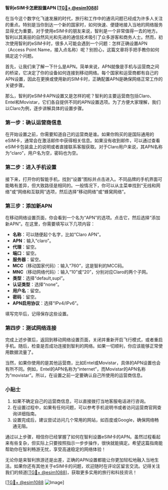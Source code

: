 **智利eSIM卡怎麽設置APN [[TG💪+ @esim1088](https://t.me/s/esim1088)]**

在当今这个数字化飞速发展的时代，旅行和工作中的通讯问题已经成为许多人关注的重点。特别是当你到达一个新的国家时，如何快速、便捷地接入当地的网络服务显得尤为重要。对于使用eSIM卡的朋友来说，智利是一个非常值得一去的地方。智利以其美丽的自然风光和先进的通信技术吸引了众多游客和商务人士。然而，初次使用智利的eSIM卡时，很多人可能会遇到一个问题：怎样正确设置APN（Access Point Name，接入点名称）呢？别担心，这篇文章将手把手教你如何搞定这个问题。

首先，让我们来了解一下什么是APN。简单来说，APN就像是手机与运营商之间的桥梁，它决定了你的设备如何连接到移动网络。每个国家和运营商都有自己的APN设置，因此在更换或使用新的SIM卡时，正确配置APN是确保网络正常工作的关键步骤。

那么，智利的eSIM卡APN设置又是怎样的呢？智利的主要运营商包括Claro、Entel和Movistar，它们各自提供不同的APN设置选项。为了方便大家理解，我们以Claro为例，逐步讲解具体的设置步骤。

### **第一步：确认运营商信息**
在开始设置之前，你需要知道自己的运营商是谁。如果你购买的是国际通用的eSIM卡，通常会在激活邮件中获得相关信息。如果没有收到邮件，可以通过查看eSIM卡包装盒上的说明或者直接联系客服获取。对于Claro用户来说，其APN名称为“claro”，用户名为空，密码也为空。

### **第二步：进入手机设置**
接下来，打开你的智能手机，找到“设置”图标并点击进入。不同品牌的手机界面可能略有差异，但大致路径是相同的。一般情况下，你可以从主菜单找到“无线和网络”或“网络和互联网”选项，然后选择“移动网络”或“蜂窝网络”。

### **第三步：添加新APN**
在移动网络设置页面，你会看到一个名为“APN”的选项。点击它，然后选择“添加新APN”。在这里，你需要填写以下几项内容：

- **名称**：可以随便起个名字，比如“Claro APN”。
- **APN**：输入“claro”。
- **代理**：留空。
- **端口**：留空。
- **服务器**：留空。
- **MCC**（移动国家代码）：输入“760”，这是智利的MCC码。
- **MNC**（移动网络代码）：输入“10”或“20”，分别对应Claro的两个子网。
- **类型**：选择“default,supl”。
- **认证类型**：选择“none”。
- **用户名**：留空。
- **密码**：留空。
- **APN启用协议**：选择“IPv4/IPv6”。

填写完毕后，记得保存这些设置。

### **第四步：测试网络连接**
完成上述步骤后，返回到移动网络设置页面，关闭并重新开启飞行模式，或者重启手机。随后，检查是否成功连接到智利的网络。如果一切顺利，你应该能够正常使用数据流量了。

当然，如果你使用的是其他运营商，比如Entel或Movistar，具体的APN设置也会有所不同。例如，Entel的APN名称为“internet”，而Movistar的APN名称为“movistar”。所以，在设置之前一定要确认自己所使用的运营商信息。

### **小贴士**
1. 如果不确定自己的运营商信息，可以直接拨打当地客服电话进行咨询。
2. 在设置过程中，如果有任何问题，可以参考手机说明书或者访问运营商官网查询详细指南。
3. 设置完成后，建议尝试访问几个常用的网站，如百度或Google，确保网络畅通无阻。

通过以上步骤，相信你已经掌握了如何在智利设置eSIM卡的APN。虽然过程看起来有些复杂，但实际上只要按照指示一步步操作，很快就能搞定。希望这篇指南能帮助你在智利畅游无忧，享受高速稳定的网络体验！

无论你是来智利旅游还是出差，正确的APN设置都能让你更加轻松地融入当地生活。如果你还有其他关于eSIM卡的问题，欢迎随时在评论区留言交流。记得关注我们的频道[[TG💪+ @esim1088](https://t.me/s/esim1088)]，获取更多实用的旅行和科技资讯！

[[TG💪+ @esim1088](https://t.me/s/esim1088) ![Image](https://i.postimg.cc/4NQfJmqS/Snipaste-2025-05-13-00-14-12.png)]